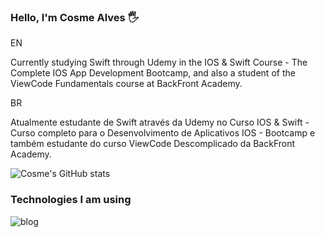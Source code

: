 ### Hello, I'm Cosme Alves 🖐️

EN

Currently studying Swift through Udemy in the IOS & Swift Course - The Complete IOS App Development Bootcamp, and also a student of the ViewCode Fundamentals course at BackFront Academy.

BR

Atualmente estudante de Swift através da Udemy no Curso IOS & Swift - Curso completo para o Desenvolvimento de Aplicativos IOS - Bootcamp e também estudante do curso ViewCode Descomplicado da BackFront Academy.


![Cosme's GitHub stats](https://github-readme-stats.vercel.app/api?username=cosmealvess&count_private=true_cosmealvess&show_icons=true&theme=dark)


### Technologies I am using


![blog](https://img.shields.io/badge/Swift-FA7343?style=for-the-badge&logo=swift&logoColor=white)

